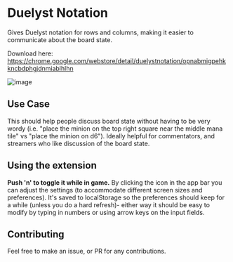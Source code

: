 # Duelyst Notation
Gives Duelyst notation for rows and columns, making it easier to communicate about the board state.

Download here: https://chrome.google.com/webstore/detail/duelystnotation/opnabmigpehkkncbdphgjdnmiablhlhn

![image](https://cloud.githubusercontent.com/assets/326557/17452394/ec0ec54c-5b3c-11e6-9e89-73828b0cc442.png)

## Use Case
This should help people discuss board state without having to be very wordy
(i.e. "place the minion on the top right square near the middle mana tile" vs
"place the minion on d6"). Ideally helpful for commentators, and streamers who
like discussion of the board state.

## Using the extension
**Push 'n' to toggle it while in game.** By clicking the icon in the app bar
you can adjust the settings (to accommodate different screen sizes and
preferences). It's saved to localStorage so the preferences should keep for a
while (unless you do a hard refresh)- either way it should be easy to modify by
typing in numbers or using arrow keys on the input fields.  

## Contributing
Feel free to make an issue, or PR for any contributions.
